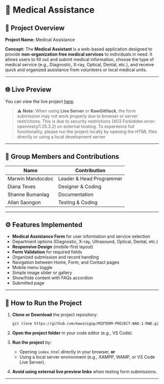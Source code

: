 
# 🏥 Medical Assistance

## 📘 Project Overview

**Project Name:** Medical Assistance

**Concept:**
The **Medical Assistant** is a web-based application designed to provide **non-organization free medical services** to individuals in need.
It allows users to fill out and submit medical information, choose the type of medical service (e.g., Diagnostic, X-ray, Optical, Dental, etc.), and receive quick and organized assistance from volunteers or local medical units.

---

## 🌐 Live Preview

You can view the live project [here](https://raw.githack.com/mawinigop/MIDTERM-PROJECT-WAD-1-RWD/main/html/index.html).

> ⚠️ **Note:** When using **Live Server** or **RawGitHack**, the form submission may not work properly due to browser or server restrictions.
> This is due to security restrictions (403 Forbidden error: openresty/1.25.3.2) on external hosting.
To experience full functionality, please run the project locally by opening the HTML files directly or using a local development server

---

## 👥 Group Members and Contributions

| Name             | Contribution             |
| ---------------- | ------------------------ |
| Marwin Mandocdoc | Leader & Head Programmer |
| Diana Teves      | Designer & Coding        |
| Shanne Bumanlag  | Documentation            |
| Allan Saongon    | Testing & Coding         |

---

## ⚙️ Features Implemented

* **Medical Assistance Form** for user information and service selection
* Department options (Diagnostic, X-ray, Ultrasound, Optical, Dental, etc.)
* **Responsive Design** (mobile-first layout)
* **Form Validation** for required fields
* Organized submission and record handling
* Navigation between Home, Form, and Contact pages
* Mobile menu toggle
* Simple image slider or gallery
* Show/hide content with FAQs accordion
* Submitted page

---

## 🚀 How to Run the Project

1. **Clone or Download** the project repository:

   ```bash
   git clone https://github.com/mawinigop/MIDTERM-PROJECT-WAD-1-RWD.git
   ```
2. **Open the project folder** in your code editor (e.g., VS Code).
3. **Run the project** by:
   * Opening `index.html` directly in your browser, **or**
   * Using a local server environment (e.g., XAMPP, WAMP, or VS Code Live Server).
4. **Avoid using external live preview links** when testing form submissions.

---

